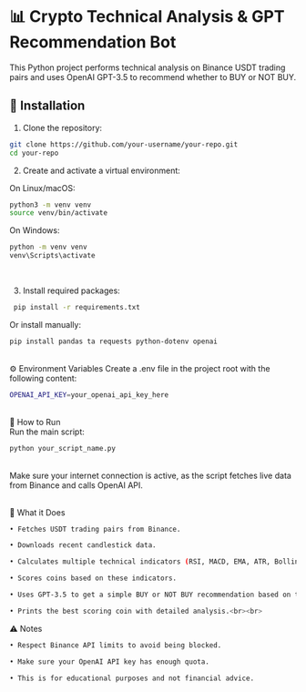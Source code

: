 # 📊 Crypto Technical Analysis & GPT Recommendation Bot

This Python project performs technical analysis on Binance USDT trading pairs and uses OpenAI GPT-3.5 to recommend whether to BUY or NOT BUY.


## 🔧 Installation

1. Clone the repository:  
```bash  
git clone https://github.com/your-username/your-repo.git  
cd your-repo  
```

2. Create and activate a virtual environment:

On Linux/macOS:
```bash
python3 -m venv venv  
source venv/bin/activate  
```

On Windows:
```bash
python -m venv venv  
venv\Scripts\activate  
```
<br>

3. Install required packages:
 ```bash
  pip install -r requirements.txt  
   ```
 Or install manually:
 ```bash
pip install pandas ta requests python-dotenv openai  
```
<br>
⚙️ Environment Variables
Create a .env file in the project root with the following content:

```bash
OPENAI_API_KEY=your_openai_api_key_here  
```
<br>
🚀 How to Run
<br>
 Run the main script:
 
  ```bash
python your_script_name.py  
  ```
<br>
Make sure your internet connection is active, as the script fetches live data from Binance and calls OpenAI API.<br><br>


📄 What it Does 
```bash
• Fetches USDT trading pairs from Binance.

• Downloads recent candlestick data.

• Calculates multiple technical indicators (RSI, MACD, EMA, ATR, Bollinger Bands, etc.).

• Scores coins based on these indicators.

• Uses GPT-3.5 to get a simple BUY or NOT BUY recommendation based on the technical data.

• Prints the best scoring coin with detailed analysis.<br><br>

```



⚠️ Notes
```bash
• Respect Binance API limits to avoid being blocked.

• Make sure your OpenAI API key has enough quota.

• This is for educational purposes and not financial advice.

```








